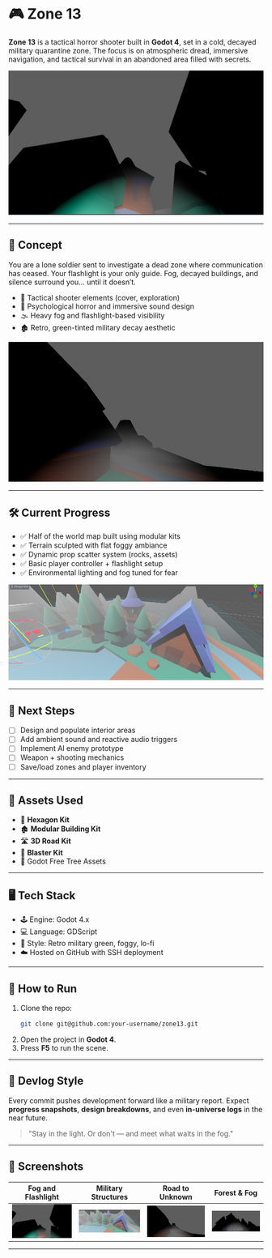 # 🎮 Zone 13

**Zone 13** is a tactical horror shooter built in **Godot 4**, set in a cold, decayed military quarantine zone. The focus is on atmospheric dread, immersive navigation, and tactical survival in an abandoned area filled with secrets.

![Foggy Start](assets/screenshots/screenshot1.png)

---

## 🧠 Concept

You are a lone soldier sent to investigate a dead zone where communication has ceased. Your flashlight is your only guide. Fog, decayed buildings, and silence surround you... until it doesn’t.

- 🎯 Tactical shooter elements (cover, exploration)
- 👻 Psychological horror and immersive sound design
- 🌫️ Heavy fog and flashlight-based visibility
- 🏚️ Retro, green-tinted military decay aesthetic

![Misty Perspective](assets/screenshots/screenshot3.png)

---

## 🛠 Current Progress

- ✅ Half of the world map built using modular kits
- ✅ Terrain sculpted with flat foggy ambiance
- ✅ Dynamic prop scatter system (rocks, assets)
- ✅ Basic player controller + flashlight setup
- ✅ Environmental lighting and fog tuned for fear

![Military Structures](assets/screenshots/screenshot5.png)

---

## 📌 Next Steps

- [ ] Design and populate interior areas
- [ ] Add ambient sound and reactive audio triggers
- [ ] Implement AI enemy prototype
- [ ] Weapon + shooting mechanics
- [ ] Save/load zones and player inventory

---

## 🚧 Assets Used

- 🧱 **Hexagon Kit**
- 🏚️ **Modular Building Kit**
- 🛣️ **3D Road Kit**
- 🔫 **Blaster Kit**
- 🌲 Godot Free Tree Assets

---

## 🖥️ Tech Stack

- 🕹 Engine: Godot 4.x
- 💻 Language: GDScript
- 🎨 Style: Retro military green, foggy, lo-fi
- ☁️ Hosted on GitHub with SSH deployment

---

## 🧪 How to Run

1. Clone the repo:
   ```bash
   git clone git@github.com:your-username/zone13.git
   ```
2. Open the project in **Godot 4**.
3. Press **F5** to run the scene.

---

## 🤘 Devlog Style

Every commit pushes development forward like a military report. Expect **progress snapshots**, **design breakdowns**, and even **in-universe logs** in the near future.

> "Stay in the light. Or don't — and meet what waits in the fog."

---

## 📸 Screenshots

| Fog and Flashlight | Military Structures | Road to Unknown | Forest & Fog |
|--------------------|---------------------|------------------|---------------|
| ![](assets/screenshots/screenshot1.png) | ![](assets/screenshots/screenshot5.png) | ![](assets/screenshots/screenshot3.png) | ![](assets/screenshots/screenshot4.png) |

---
